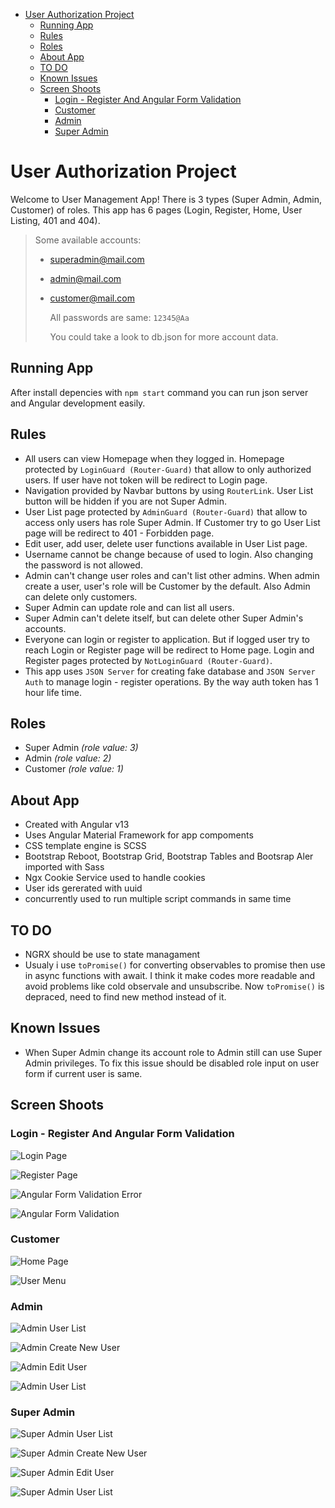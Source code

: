 - [User Authorization Project](#user-authorization-project)
  - [Running App](#running-app)
  - [Rules](#rules)
  - [Roles](#roles)
  - [About App](#about-app)
  - [TO DO](#to-do)
  - [Known Issues](#known-issues)
  - [Screen Shoots](#screen-shoots)
    - [Login - Register And Angular Form Validation](#login---register-and-angular-form-validation)
    - [Customer](#customer)
    - [Admin](#admin)
    - [Super Admin](#super-admin)

# User Authorization Project

Welcome to User Management App! There is 3 types (Super Admin, Admin,
Customer) of roles. This app has 6 pages (Login, Register, Home, User
Listing, 401 and 404).

> Some available accounts:
>
> - superadmin@mail.com
> - admin@mail.com
> - customer@mail.com
>
>   All passwords are same: `12345@Aa`
>
>   You could take a look to db.json for more account data.

## Running App

After install depencies with `npm start` command you can run json server and Angular development easily.

## Rules

- All users can view Homepage when they logged in. Homepage protected by `LoginGuard (Router-Guard)` that allow to only authorized users. If user have not token will be redirect to Login page.
- Navigation provided by Navbar buttons by using `RouterLink`. User List button will be hidden if you are not Super Admin.
- User List page protected by `AdminGuard (Router-Guard)` that allow to access only users has role Super Admin. If Customer try to go User List page will be redirect to 401 - Forbidden page.
- Edit user, add user, delete user functions available in User List page.
- Username cannot be change because of used to login. Also changing the password is not allowed.
- Admin can't change user roles and can't list other admins. When admin create a user, user's role will be Customer by the default. Also Admin can delete only customers.
- Super Admin can update role and can list all users.
- Super Admin can't delete itself, but can delete other Super Admin's accounts.
- Everyone can login or register to application. But if logged user try to reach Login or Register page will be redirect to Home page. Login and Register pages protected by `NotLoginGuard (Router-Guard)`.
- This app uses `JSON Server` for creating fake database and `JSON Server Auth` to manage login - register operations. By the way auth token has 1 hour life time.

## Roles

- Super Admin _(role value: 3)_
- Admin _(role value: 2)_
- Customer _(role value: 1)_

## About App

- Created with Angular v13
- Uses Angular Material Framework for app compoments
- CSS template engine is SCSS
- Bootstrap Reboot, Bootstrap Grid, Bootstrap Tables and Bootsrap Aler imported with Sass
- Ngx Cookie Service used to handle cookies
- User ids gererated with uuid
- concurrently used to run multiple script commands in same time

## TO DO

- NGRX should be use to state managament
- Usualy i use `toPromise()` for converting observables to promise then use in async functions with await. I think it make codes more readable and avoid problems like cold observale and unsubscribe. Now `toPromise()` is depraced, need to find new method instead of it.

## Known Issues

- When Super Admin change its account role to Admin still can use Super Admin privileges. To fix this issue should be disabled role input on user form if current user is same.

## Screen Shoots

### Login - Register And Angular Form Validation

![Login Page](screen-shoots/auth/login_screen.png)

![Register Page](screen-shoots/auth/register_screen.png)

![Angular Form Validation Error](screen-shoots/auth/register_form_validation_error.png)

![Angular Form Validation](screen-shoots/auth/register_form_valid.png)

### Customer

![Home Page](screen-shoots/customer/customer_home_screen.png)

![User Menu](screen-shoots/customer/user_menu.png)

### Admin

![Admin User List](screen-shoots/admin/admin_user_list.png)

![Admin Create New User](screen-shoots/admin/admin_create_new_user.png)

![Admin Edit User](screen-shoots/admin/admin_edit_user.png)

![Admin User List](screen-shoots/admin/admin_delete_user.png)

### Super Admin

![Super Admin User List](screen-shoots/super-admin/super_admin_user_list.png)

![Super Admin Create New User](screen-shoots/super-admin/super_admin_create_user.png)

![Super Admin Edit User](screen-shoots/super-admin/super_admin_edit_user.png)

![Super Admin User List](screen-shoots/super-admin/super_admin_delete_user.png)
